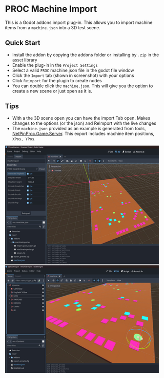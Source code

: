 # PROC Machine Import
This is a Godot addons import plug-in.
This allows you to import machine items from a `machine.json` into a 3D test scene.
## Quick Start
- Install the addon by copying the addons folder or installing by `.zip` in the asset library
- Enable the plug-in in the `Project Settings`
- Select a valid `PROC` machine.json file in the godot file window
- Click the `Import` tab (shown in screenshot) with your options
- Click `Reimport` for the plugin to create nodes
- You can double click the `machine.json`.
This will give you the option to create a new scene or just open as it is.
## Tips
- With a the 3D scene open you can have the import Tab open.
Makes changes to the options (or the json) and ReImport with the live changes
- The `machine.json` provided as an example is generated from tools, [NetPinProc.Game.Server](https://github.com/FlippingFlips/NetPinProc/tree/main/Tools/NetPinProc.Game.Server).
This export includes machine item positions, `XPos, YPos`.

![](Content/importscreen.jpg)
![](Content/scenescreen.jpg)